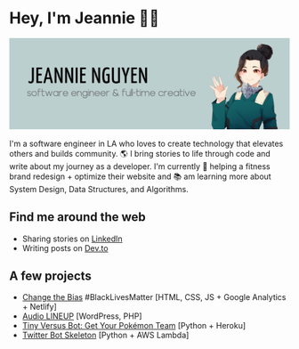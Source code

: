 # Hey, I'm Jeannie 👋🏼

![Repository Banner](jeannienguyen-banner.png)

I'm a software engineer in LA who loves to create technology that elevates others and builds community. 🌎 I bring stories to life through code and write about my journey as a developer. I'm currently 🚧 helping a fitness brand redesign + optimize their website and 📚 am learning more about System Design, Data Structures, and Algorithms.

## Find me around the web

- Sharing stories on [LinkedIn](https://www.linkedin.com/in/jeannie-t-nguyen/)
- Writing posts on [Dev.to](https://dev.to/jeannienguyen)

## A few projects

- [Change the Bias](https://changethebias.com/) #BlackLivesMatter [HTML, CSS, JS + Google Analytics + Netlify]
- [Audio LINEUP](https://audiolineup.com/) [WordPress, PHP]
- [Tiny Versus Bot: Get Your Pokémon Team](http://tinyversusbot.herokuapp.com/) [Python + Heroku]
- [Twitter Bot Skeleton](https://github.com/jeannienguyen/mha_screencaps) [Python + AWS Lambda]
